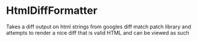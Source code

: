# HtmlDiffFormatter
Takes a diff output on html strings from googles diff match patch library and attempts to render a nice diff that is valid HTML and can be viewed as such
